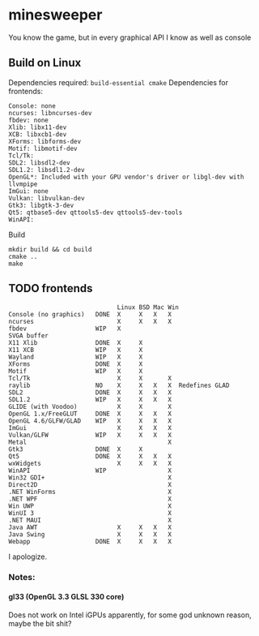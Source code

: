 # minesweeper
You know the game, but in every graphical API I know as well as console

## Build on Linux
Dependencies required: `build-essential cmake`
Dependencies for frontends:
```
Console: none
ncurses: libncurses-dev
fbdev: none
Xlib: libx11-dev
XCB: libxcb1-dev
XForms: libforms-dev
Motif: libmotif-dev
Tcl/Tk: 
SDL2: libsdl2-dev
SDL1.2: libsdl1.2-dev
OpenGL*: Included with your GPU vendor's driver or libgl-dev with llvmpipe
ImGui: none
Vulkan: libvulkan-dev
Gtk3: libgtk-3-dev
Qt5: qtbase5-dev qttools5-dev qttools5-dev-tools
WinAPI:
```
Build
```
mkdir build && cd build
cmake ..
make
```

## TODO frontends
```
                              Linux BSD Mac Win
Console (no graphics)   DONE  X     X   X   X
ncurses                       X     X   X   X 
fbdev                   WIP   X
SVGA buffer                   
X11 Xlib                DONE  X     X
X11 XCB                 WIP   X     X
Wayland                 WIP   X     X
XForms                  DONE  X     X
Motif                   WIP   X     X
Tcl/Tk                        X     X       X
raylib                  NO    X     X   X   X  Redefines GLAD
SDL2                    DONE  X     X   X   X
SDL1.2                  WIP   X     X   X   X
GLIDE (with Voodoo)           X     X       X
OpenGL 1.x/FreeGLUT     DONE  X     X   X   X
OpenGL 4.6/GLFW/GLAD    WIP   X     X   X   X
ImGui                         X     X   X   X
Vulkan/GLFW             WIP   X     X   X   X
Metal                                       X
Gtk3                    DONE  X     X
Qt5                     DONE  X     X   X   X
wxWidgets                     X     X   X   X
WinAPI                  WIP                 X
Win32 GDI+                                  X
Direct2D                                    X
.NET WinForms                               X
.NET WPF                                    X
Win UWP                                     X
WinUI 3                                     X
.NET MAUI                                   X
Java AWT                      X     X   X   X
Java Swing                    X     X   X   X
Webapp                  DONE  X     X   X   X
```
I apologize.

### Notes:
#### gl33 (OpenGL 3.3 GLSL 330 core)
Does not work on Intel iGPUs apparently, for some god unknown reason, maybe the bit shit?
